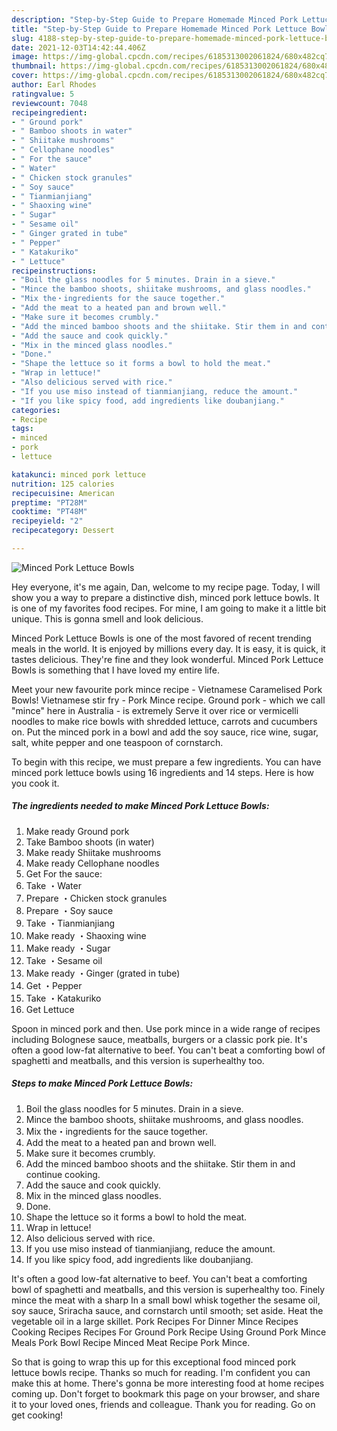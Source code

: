 ```yaml
---
description: "Step-by-Step Guide to Prepare Homemade Minced Pork Lettuce Bowls"
title: "Step-by-Step Guide to Prepare Homemade Minced Pork Lettuce Bowls"
slug: 4188-step-by-step-guide-to-prepare-homemade-minced-pork-lettuce-bowls
date: 2021-12-03T14:42:44.406Z
image: https://img-global.cpcdn.com/recipes/6185313002061824/680x482cq70/minced-pork-lettuce-bowls-recipe-main-photo.jpg
thumbnail: https://img-global.cpcdn.com/recipes/6185313002061824/680x482cq70/minced-pork-lettuce-bowls-recipe-main-photo.jpg
cover: https://img-global.cpcdn.com/recipes/6185313002061824/680x482cq70/minced-pork-lettuce-bowls-recipe-main-photo.jpg
author: Earl Rhodes
ratingvalue: 5
reviewcount: 7048
recipeingredient:
- " Ground pork"
- " Bamboo shoots in water"
- " Shiitake mushrooms"
- " Cellophane noodles"
- " For the sauce"
- " Water"
- " Chicken stock granules"
- " Soy sauce"
- " Tianmianjiang"
- " Shaoxing wine"
- " Sugar"
- " Sesame oil"
- " Ginger grated in tube"
- " Pepper"
- " Katakuriko"
- " Lettuce"
recipeinstructions:
- "Boil the glass noodles for 5 minutes. Drain in a sieve."
- "Mince the bamboo shoots, shiitake mushrooms, and glass noodles."
- "Mix the・ingredients for the sauce together."
- "Add the meat to a heated pan and brown well."
- "Make sure it becomes crumbly."
- "Add the minced bamboo shoots and the shiitake. Stir them in and continue cooking."
- "Add the sauce and cook quickly."
- "Mix in the minced glass noodles."
- "Done."
- "Shape the lettuce so it forms a bowl to hold the meat."
- "Wrap in lettuce!"
- "Also delicious served with rice."
- "If you use miso instead of tianmianjiang, reduce the amount."
- "If you like spicy food, add ingredients like doubanjiang."
categories:
- Recipe
tags:
- minced
- pork
- lettuce

katakunci: minced pork lettuce 
nutrition: 125 calories
recipecuisine: American
preptime: "PT28M"
cooktime: "PT48M"
recipeyield: "2"
recipecategory: Dessert

---
```



![Minced Pork Lettuce Bowls](https://img-global.cpcdn.com/recipes/6185313002061824/680x482cq70/minced-pork-lettuce-bowls-recipe-main-photo.jpg)

Hey everyone, it's me again, Dan, welcome to my recipe page. Today, I will show you a way to prepare a distinctive dish, minced pork lettuce bowls. It is one of my favorites food recipes. For mine, I am going to make it a little bit unique. This is gonna smell and look delicious.

Minced Pork Lettuce Bowls is one of the most favored of recent trending meals in the world. It is enjoyed by millions every day. It is easy, it is quick, it tastes delicious. They're fine and they look wonderful. Minced Pork Lettuce Bowls is something that I have loved my entire life.

Meet your new favourite pork mince recipe - Vietnamese Caramelised Pork Bowls! Vietnamese stir fry - Pork Mince recipe. Ground pork - which we call &#34;mince&#34; here in Australia - is extremely Serve it over rice or vermicelli noodles to make rice bowls with shredded lettuce, carrots and cucumbers on. Put the minced pork in a bowl and add the soy sauce, rice wine, sugar, salt, white pepper and one teaspoon of cornstarch.


To begin with this recipe, we must prepare a few ingredients. You can have minced pork lettuce bowls using 16 ingredients and 14 steps. Here is how you cook it.

<!--inarticleads1-->

##### The ingredients needed to make Minced Pork Lettuce Bowls:

1. Make ready  Ground pork
1. Take  Bamboo shoots (in water)
1. Make ready  Shiitake mushrooms
1. Make ready  Cellophane noodles
1. Get  For the sauce:
1. Take  ・Water
1. Prepare  ・Chicken stock granules
1. Prepare  ・Soy sauce
1. Take  ・Tianmianjiang
1. Make ready  ・Shaoxing wine
1. Make ready  ・Sugar
1. Take  ・Sesame oil
1. Make ready  ・Ginger (grated in tube)
1. Get  ・Pepper
1. Take  ・Katakuriko
1. Get  Lettuce


Spoon in minced pork and then. Use pork mince in a wide range of recipes including Bolognese sauce, meatballs, burgers or a classic pork pie. It&#39;s often a good low-fat alternative to beef. You can&#39;t beat a comforting bowl of spaghetti and meatballs, and this version is superhealthy too. 

<!--inarticleads2-->

##### Steps to make Minced Pork Lettuce Bowls:

1. Boil the glass noodles for 5 minutes. Drain in a sieve.
1. Mince the bamboo shoots, shiitake mushrooms, and glass noodles.
1. Mix the・ingredients for the sauce together.
1. Add the meat to a heated pan and brown well.
1. Make sure it becomes crumbly.
1. Add the minced bamboo shoots and the shiitake. Stir them in and continue cooking.
1. Add the sauce and cook quickly.
1. Mix in the minced glass noodles.
1. Done.
1. Shape the lettuce so it forms a bowl to hold the meat.
1. Wrap in lettuce!
1. Also delicious served with rice.
1. If you use miso instead of tianmianjiang, reduce the amount.
1. If you like spicy food, add ingredients like doubanjiang.


It&#39;s often a good low-fat alternative to beef. You can&#39;t beat a comforting bowl of spaghetti and meatballs, and this version is superhealthy too. Finely mince the meat with a sharp In a small bowl whisk together the sesame oil, soy sauce, Sriracha sauce, and cornstarch until smooth; set aside. Heat the vegetable oil in a large skillet. Pork Recipes For Dinner Mince Recipes Cooking Recipes Recipes For Ground Pork Recipe Using Ground Pork Mince Meals Pork Bowl Recipe Minced Meat Recipe Pork Mince. 

So that is going to wrap this up for this exceptional food minced pork lettuce bowls recipe. Thanks so much for reading. I'm confident you can make this at home. There's gonna be more interesting food at home recipes coming up. Don't forget to bookmark this page on your browser, and share it to your loved ones, friends and colleague. Thank you for reading. Go on get cooking!
